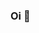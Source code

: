### Oi 👋

<!--
**PedroZef/PedroZef** ✨
## Nascido e criado em Caruaru – PE, onde morei até junho de 1974 e mudamos pra São Paulo. Atualmente resido em São José dos Caampos - Vale do Paraiba. Pai, marido, dosi filhos e dois netos, comunicativo, proativo e alegre, uma pessoa que valoriza coisas simples e humildes. Adoro estar com minha família e amigos e passear com meu cão Bpby. Gosto de ler sobre vários temas e sou apaixonado por quadrinhos, música, cinema, bicicleta e culinária principalmente fogão á lenha. Louco por jogos. Estou sempre procurando tempo para sair com minha família, também aprender e, os primeiros passos da programação.
